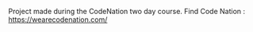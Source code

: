 Project made during the CodeNation two day course. 
Find Code Nation :
https://wearecodenation.com/
